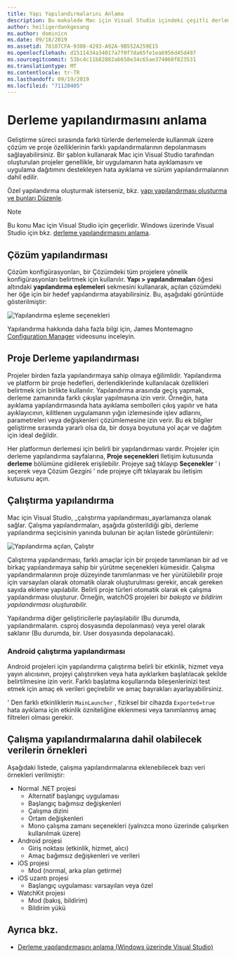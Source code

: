 ```yaml
---
title: Yapı Yapılandırmalarını Anlama
description: Bu makalede Mac için Visual Studio içindeki çeşitli derleme konfigürasyonları açıklanmaktadır
author: heiligerdankgesang
ms.author: dominicn
ms.date: 09/18/2019
ms.assetid: 78107CFA-9308-4293-A92A-9B552A259E15
ms.openlocfilehash: d1511434a34017a7f0f7da65fe1ea6956d45d497
ms.sourcegitcommit: 53bc4c11b82882ab658e34c65ae374060f823531
ms.translationtype: MT
ms.contentlocale: tr-TR
ms.lasthandoff: 09/19/2019
ms.locfileid: "71128405"
---
```

# <a name="understanding-build-configurations"></a>Derleme yapılandırmasını anlama

Geliştirme süreci sırasında farklı türlerde derlemelerde kullanmak üzere çözüm ve proje özelliklerinin farklı yapılandırmalarının depolanmasını sağlayabilirsiniz. Bir şablon kullanarak Mac için Visual Studio tarafından oluşturulan projeler genellikle, bir uygulamanın hata ayıklamasını ve uygulama dağıtımını destekleyen hata ayıklama ve sürüm yapılandırmalarının dahil edilir. 

Özel yapılandırma oluşturmak isterseniz, bkz. [yapı yapılandırması oluşturma ve bunları Düzenle](/visualstudio/mac/create-and-edit-configurations).

>[!NOTE]
>Bu konu Mac için Visual Studio için geçerlidir. Windows üzerinde Visual Studio için bkz. [derleme yapılandırmasını anlama](/visualstudio/ide/understanding-build-configurations).

## <a name="solution-configurations"></a>Çözüm yapılandırması

Çözüm konfigürasyonları, bir Çözümdeki tüm projelere yönelik konfigürasyonları belirtmek için kullanılır. **Yapı > yapılandırmaları** öğesi altındaki **yapılandırma eşlemeleri** sekmesini kullanarak, açılan çözümdeki her öğe için bir hedef yapılandırma atayabilirsiniz. Bu, aşağıdaki görüntüde gösterilmiştir:

![Yapılandırma eşleme seçenekleri](media/projects-and-solutions-image3.png)

Yapılandırma hakkında daha fazla bilgi için, James Montemagno [Configuration Manager](https://www.youtube.com/watch?v=tjSdkqYh5Vg) videosunu inceleyin.

## <a name="project-build-configurations"></a>Proje Derleme yapılandırması

Projeler birden fazla yapılandırmaya sahip olmaya eğilimlidir. Yapılandırma ve platform bir proje hedefleri, derlendiklerinde kullanılacak özellikleri belirtmek için birlikte kullanılır. Yapılandırma arasında geçiş yapmak, derleme zamanında farklı çıkışlar yapılmasına izin verir. Örneğin, hata ayıklama yapılandırmasında hata ayıklama sembolleri çıkış yapılır ve hata ayıklayıcının, kilitlenen uygulamanın yığın izlemesinde işlev adlarını, parametreleri veya değişkenleri çözümlemesine izin verir. Bu ek bilgiler geliştirme sırasında yararlı olsa da, bir dosya boyutuna yol açar ve dağıtım için ideal değildir.

Her platformun derlemesi için belirli bir yapılandırması vardır. Projeler için derleme yapılandırma sayfalarına, **Proje seçenekleri** Iletişim kutusunda **derleme** bölümüne gidilerek erişilebilir. Projeye sağ tıklayıp **Seçenekler** ' i seçerek veya Çözüm Gezgini ' nde projeye çift tıklayarak bu iletişim kutusunu açın.

## <a name="run-configuration"></a>Çalıştırma yapılandırma

Mac için Visual Studio, _çalıştırma yapılandırması_ayarlamanıza olanak sağlar. Çalışma yapılandırmaları, aşağıda gösterildiği gibi, derleme yapılandırma seçicisinin yanında bulunan bir açılan listede görüntülenir:

![Yapılandırma açılan, Çalıştır](media/projects-and-solutions-image8.png)

Çalıştırma yapılandırması, farklı amaçlar için bir projede tanımlanan bir ad ve birkaç yapılandırmaya sahip bir yürütme seçenekleri kümesidir. Çalışma yapılandırmalarının proje düzeyinde tanımlanması ve her yürütülebilir proje için varsayılan olarak otomatik olarak oluşturulması gerekir, ancak gereken sayıda ekleme yapılabilir. Belirli proje türleri otomatik olarak ek çalışma yapılandırması oluşturur. Örneğin, watchOS projeleri bir _bakışta ve bildirim yapılandırması oluşturabilir._

Yapılandırma diğer geliştiricilerle paylaşılabilir (Bu durumda, yapılandırmaların. csproj dosyasında depolanması) veya yerel olarak saklanır (Bu durumda, bir. User dosyasında depolanacak).

### <a name="android-run-configurations"></a>Android çalıştırma yapılandırması

Android projeleri için yapılandırma çalıştırma belirli bir etkinlik, hizmet veya yayın alıcısının, projeyi çalıştırırken veya hata ayıklarken başlatılacak şekilde belirtilmesine izin verir. Farklı başlatma koşullarında bileşenlerinizi test etmek için amaç ek verileri geçirebilir ve amaç bayrakları ayarlayabilirsiniz.

' Den farklı etkinliklerin `MainLauncher` , fiziksel bir cihazda `Exported=true` hata ayıklama için etkinlik özniteliğine eklenmesi veya tanımlanmış amaç filtreleri olması gerekir.

## <a name="examples-of-data-that-might-be-included-in-run-configurations"></a>Çalışma yapılandırmalarına dahil olabilecek verilerin örnekleri

Aşağıdaki listede, çalışma yapılandırmalarına eklenebilecek bazı veri örnekleri verilmiştir:

* Normal .NET projesi
  * Alternatif başlangıç uygulaması
  * Başlangıç bağımsız değişkenleri
  * Çalışma dizini
  * Ortam değişkenleri
  * Mono çalışma zamanı seçenekleri (yalnızca mono üzerinde çalışırken kullanılmak üzere)
* Android projesi
  * Giriş noktası (etkinlik, hizmet, alıcı)
  * Amaç bağımsız değişkenleri ve verileri
* iOS projesi
  * Mod (normal, arka plan getirme)
* iOS uzantı projesi
  * Başlangıç uygulaması: varsayılan veya özel
* WatchKit projesi
  * Mod (bakış, bildirim)
  * Bildirim yükü

## <a name="see-also"></a>Ayrıca bkz.

- [Derleme yapılandırmasını anlama (Windows üzerinde Visual Studio)](/visualstudio/ide/understanding-build-configurations)
